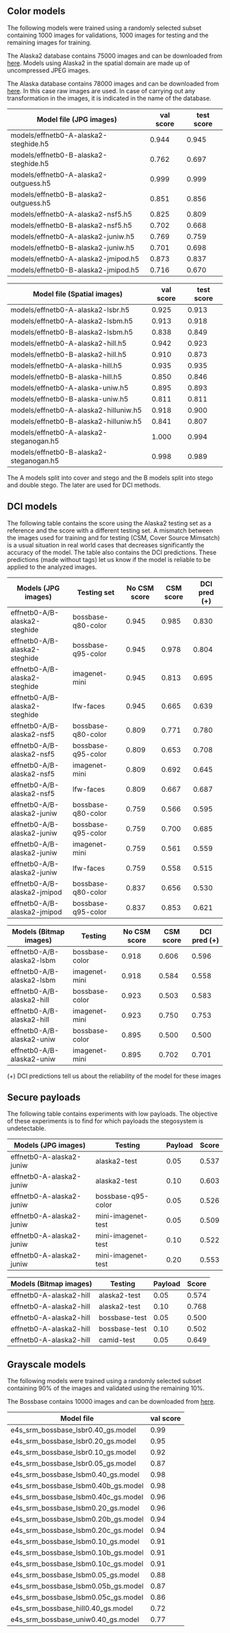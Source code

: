 
## Color models

The following models were trained using a randomly selected subset containing 
1000 images for validations, 1000 images for testing and the remaining images 
for training.

The Alaska2 database contains 75000 images and can be downloaded from 
[here](https://www.kaggle.com/c/alaska2-image-steganalysis).
Models using Alaska2 in the spatial domain are made up of uncompressed JPEG images.

The Alaska database contains 78000 images and can be downloaded from
[here](https://alaska.utt.fr). In this case raw images are used.
In case of carrying out any transformation in the images, it is indicated 
in the name of the database.



| Model file (JPG images)               | val score | test score |
|---------------------------------------|-----------|------------|
| models/effnetb0-A-alaska2-steghide.h5 |   0.944   |   0.945    |
| models/effnetb0-B-alaska2-steghide.h5 |   0.762   |   0.697    |
| models/effnetb0-A-alaska2-outguess.h5 |   0.999   |   0.999    |
| models/effnetb0-B-alaska2-outguess.h5 |   0.851   |   0.856    |
| models/effnetb0-A-alaska2-nsf5.h5     |   0.825   |   0.809    |
| models/effnetb0-B-alaska2-nsf5.h5     |   0.702   |   0.668    |
| models/effnetb0-A-alaska2-juniw.h5    |   0.769   |   0.759    |
| models/effnetb0-B-alaska2-juniw.h5    |   0.701   |   0.698    |
| models/effnetb0-A-alaska2-jmipod.h5   |   0.873   |   0.837    |
| models/effnetb0-B-alaska2-jmipod.h5   |   0.716   |   0.670    |





| Model file (Spatial images)             | val score | test score |
|-----------------------------------------|-----------|------------|
| models/effnetb0-A-alaska2-lsbr.h5       |   0.925   |   0.913    |
| models/effnetb0-A-alaska2-lsbm.h5       |   0.913   |   0.918    |
| models/effnetb0-B-alaska2-lsbm.h5       |   0.838   |   0.849    |
| models/effnetb0-A-alaska2-hill.h5       |   0.942   |   0.923    |
| models/effnetb0-B-alaska2-hill.h5       |   0.910   |   0.873    |
| models/effnetb0-A-alaska-hill.h5        |   0.935   |   0.935    |
| models/effnetb0-B-alaska-hill.h5        |   0.850   |   0.846    |
| models/effnetb0-A-alaska-uniw.h5        |   0.895   |   0.893    |
| models/effnetb0-B-alaska-uniw.h5        |   0.811   |   0.811    |
| models/effnetb0-A-alaska2-hilluniw.h5   |   0.918   |   0.900    |
| models/effnetb0-B-alaska2-hilluniw.h5   |   0.841   |   0.807    |
| models/effnetb0-A-alaska2-steganogan.h5 |   1.000   |   0.994    |
| models/effnetb0-B-alaska2-steganogan.h5 |   0.998   |   0.989    |


The A models split into cover and stego and the B models split into stego and
double stego. The later are used for DCI methods.



## DCI models

The following table contains the score using the Alaska2 testing set as a 
reference and the score with a different testing set. A mismatch between 
the images used for training and for testing (CSM, Cover Source Mimsatch) 
is a usual situation in real world cases that decreases significantly the
accuracy of the model. The table also contains the DCI predictions. These
predictions (made without tags) let us know if the model is reliable to be 
applied to the analyzed images.


| Models (JPG images)           | Testing set        | No CSM score | CSM score | DCI pred (+)|
|-------------------------------|--------------------|---------|-------|-------------|
| effnetb0-A/B-alaska2-steghide | bossbase-q80-color |  0.945  | 0.985 |   0.830     |
| effnetb0-A/B-alaska2-steghide | bossbase-q95-color |  0.945  | 0.978 |   0.804     |
| effnetb0-A/B-alaska2-steghide | imagenet-mini      |  0.945  | 0.813 |   0.695     |
| effnetb0-A/B-alaska2-steghide | lfw-faces          |  0.945  | 0.665 |   0.639     |
| effnetb0-A/B-alaska2-nsf5     | bossbase-q80-color |  0.809  | 0.771 |   0.780     |
| effnetb0-A/B-alaska2-nsf5     | bossbase-q95-color |  0.809  | 0.653 |   0.708     |
| effnetb0-A/B-alaska2-nsf5     | imagenet-mini      |  0.809  | 0.692 |   0.645     |
| effnetb0-A/B-alaska2-nsf5     | lfw-faces          |  0.809  | 0.667 |   0.687     |
| effnetb0-A/B-alaska2-juniw    | bossbase-q80-color |  0.759  | 0.566 |   0.595     |
| effnetb0-A/B-alaska2-juniw    | bossbase-q95-color |  0.759  | 0.700 |   0.685     |
| effnetb0-A/B-alaska2-juniw    | imagenet-mini      |  0.759  | 0.561 |   0.559     |
| effnetb0-A/B-alaska2-juniw    | lfw-faces          |  0.759  | 0.558 |   0.515     |
| effnetb0-A/B-alaska2-jmipod   | bossbase-q80-color |  0.837  | 0.656 |   0.530     |
| effnetb0-A/B-alaska2-jmipod   | bossbase-q95-color |  0.837  | 0.853 |   0.621     |





| Models  (Bitmap images)     | Testing        | No CSM score |  CSM score  | DCI pred (+) |
|-----------------------------|----------------|---------|----------|--------------|
| effnetb0-A/B-alaska2-lsbm   | bossbase-color |  0.918  |  0.606   |   0.596      |
| effnetb0-A/B-alaska2-lsbm   | imagenet-mini  |  0.918  |  0.584   |   0.558      |
| effnetb0-A/B-alaska2-hill   | bossbase-color |  0.923  |  0.503   |   0.583      |
| effnetb0-A/B-alaska2-hill   | imagenet-mini  |  0.923  |  0.750   |   0.753      |
| effnetb0-A/B-alaska2-uniw   | bossbase-color |  0.895  |  0.500   |   0.500      |
| effnetb0-A/B-alaska2-uniw   | imagenet-mini  |  0.895  |  0.702   |   0.701      |




(+) DCI predictions tell us about the reliability of the model for these images



## Secure payloads

The following table contains experiments with low payloads. The objective of 
these experiments is to find for which payloads the stegosystem is undetectable.


| Models (JPG images)        | Testing             | Payload | Score |
|----------------------------|---------------------|---------|-------|
| effnetb0-A-alaska2-juniw   | alaska2-test        |  0.05   | 0.537 |
| effnetb0-A-alaska2-juniw   | alaska2-test        |  0.10   | 0.603 |
| effnetb0-A-alaska2-juniw   | bossbase-q95-color  |  0.05   | 0.526 |
| effnetb0-A-alaska2-juniw   | mini-imagenet-test  |  0.05   | 0.509 |
| effnetb0-A-alaska2-juniw   | mini-imagenet-test  |  0.10   | 0.522 |
| effnetb0-A-alaska2-juniw   | mini-imagenet-test  |  0.20   | 0.553 |


| Models (Bitmap images)     | Testing          | Payload | Score |
|----------------------------|------------------|---------|-------|
| effnetb0-A-alaska2-hill    | alaska2-test     |  0.05   | 0.574 |
| effnetb0-A-alaska2-hill    | alaska2-test     |  0.10   | 0.768 |
| effnetb0-A-alaska2-hill    | bossbase-test    |  0.05   | 0.500 |
| effnetb0-A-alaska2-hill    | bossbase-test    |  0.10   | 0.502 |
| effnetb0-A-alaska2-hill    | camid-test       |  0.05   | 0.649 |





## Grayscale models

The following models were trained using a randomly selected subset 
containing 90% of the images and validated using the remaining 10%.


The Bossbase contains 10000 images and can be downloaded from 
[here](http://agents.fel.cvut.cz/stegodata/BossBase-1.01-cover.tar.bz2).


| Model file                            | val score |
|---------------------------------------|-----------|
| e4s_srm_bossbase_lsbr0.40_gs.model    |   0.99    |
| e4s_srm_bossbase_lsbr0.20_gs.model    |   0.95    |
| e4s_srm_bossbase_lsbr0.10_gs.model    |   0.92    |
| e4s_srm_bossbase_lsbr0.05_gs.model    |   0.87    |
| e4s_srm_bossbase_lsbm0.40_gs.model    |   0.98    |
| e4s_srm_bossbase_lsbm0.40b_gs.model   |   0.98    |
| e4s_srm_bossbase_lsbm0.40c_gs.model   |   0.96    |
| e4s_srm_bossbase_lsbm0.20_gs.model    |   0.96    |
| e4s_srm_bossbase_lsbm0.20b_gs.model   |   0.94    |
| e4s_srm_bossbase_lsbm0.20c_gs.model   |   0.94    |
| e4s_srm_bossbase_lsbm0.10_gs.model    |   0.91    |
| e4s_srm_bossbase_lsbm0.10b_gs.model   |   0.91    |
| e4s_srm_bossbase_lsbm0.10c_gs.model   |   0.91    |
| e4s_srm_bossbase_lsbm0.05_gs.model    |   0.88    |
| e4s_srm_bossbase_lsbm0.05b_gs.model   |   0.87    |
| e4s_srm_bossbase_lsbm0.05c_gs.model   |   0.86    |
| e4s_srm_bossbase_hill0.40_gs.model    |   0.72    |
| e4s_srm_bossbase_uniw0.40_gs.model    |   0.77    |




